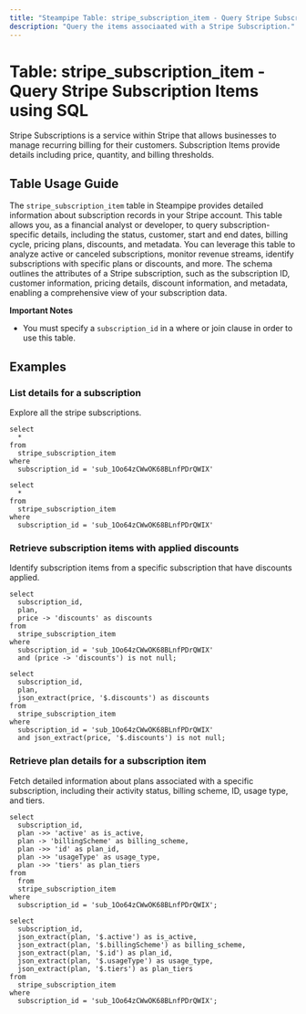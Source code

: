 ```yaml
---
title: "Steampipe Table: stripe_subscription_item - Query Stripe Subscriptions using SQL"
description: "Query the items associaated with a Stripe Subscription."
---
```


# Table: stripe_subscription_item - Query Stripe Subscription Items using SQL

Stripe Subscriptions is a service within Stripe that allows businesses to manage recurring billing for their customers. Subscription Items provide details including price, quantity, and billing thresholds.

## Table Usage Guide

The `stripe_subscription_item` table in Steampipe provides detailed information about subscription records in your Stripe account. This table allows you, as a financial analyst or developer, to query subscription-specific details, including the status, customer, start and end dates, billing cycle, pricing plans, discounts, and metadata. You can leverage this table to analyze active or canceled subscriptions, monitor revenue streams, identify subscriptions with specific plans or discounts, and more. The schema outlines the attributes of a Stripe subscription, such as the subscription ID, customer information, pricing details, discount information, and metadata, enabling a comprehensive view of your subscription data.

**Important Notes**
- You must specify a `subscription_id` in a where or join clause in order to use this table.

## Examples

### List details for a subscription
Explore all the stripe subscriptions.

```sql+postgres
select
  *
from
  stripe_subscription_item
where
  subscription_id = 'sub_1Oo64zCWwOK68BLnfPDrQWIX'
```

```sql+sqlite
select
  *
from
  stripe_subscription_item
where
  subscription_id = 'sub_1Oo64zCWwOK68BLnfPDrQWIX'
```

### Retrieve subscription items with applied discounts
Identify subscription items from a specific subscription that have discounts applied.

```sql+postgres
select
  subscription_id,
  plan,
  price -> 'discounts' as discounts
from
  stripe_subscription_item
where
  subscription_id = 'sub_1Oo64zCWwOK68BLnfPDrQWIX'
  and (price -> 'discounts') is not null;
```

```sql+sqlite
select
  subscription_id,
  plan,
  json_extract(price, '$.discounts') as discounts
from
  stripe_subscription_item
where
  subscription_id = 'sub_1Oo64zCWwOK68BLnfPDrQWIX'
  and json_extract(price, '$.discounts') is not null;
```

### Retrieve plan details for a subscription item
Fetch detailed information about plans associated with a specific subscription, including their activity status, billing scheme, ID, usage type, and tiers.

```sql+postgres
select
  subscription_id,
  plan ->> 'active' as is_active,
  plan -> 'billingScheme' as billing_scheme,
  plan ->> 'id' as plan_id,
  plan ->> 'usageType' as usage_type,
  plan ->> 'tiers' as plan_tiers
from
  from
  stripe_subscription_item
where
  subscription_id = 'sub_1Oo64zCWwOK68BLnfPDrQWIX';
```

```sql+sqlite
select
  subscription_id,
  json_extract(plan, '$.active') as is_active,
  json_extract(plan, '$.billingScheme') as billing_scheme,
  json_extract(plan, '$.id') as plan_id,
  json_extract(plan, '$.usageType') as usage_type,
  json_extract(plan, '$.tiers') as plan_tiers
from
  stripe_subscription_item
where
  subscription_id = 'sub_1Oo64zCWwOK68BLnfPDrQWIX';
```
